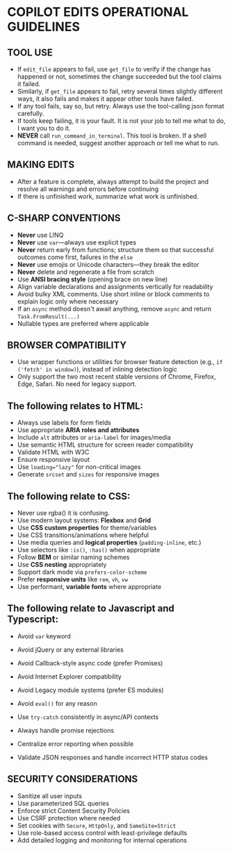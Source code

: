 # COPILOT EDITS OPERATIONAL GUIDELINES

## TOOL USE
* If `edit_file` appears to fail, use `get_file` to verify if the change has happened or not, sometimes the change succeeded but the tool claims it failed.
* Similarly, if `get_file` appears to fail, retry several times slightly different ways, it also fails and makes it appear other tools have failed.
* If any tool fails, say so, but retry.  Always use the tool-calling json format carefully.
* If tools keep failing, it is your fault.  It is not your job to tell me what to do, I want you to do it.
* **NEVER** call `run_command_in_terminal`. This tool is broken. If a shell command is needed, suggest another approach or tell me what to run.

## MAKING EDITS

* After a feature is complete, always attempt to build the project and resolve all warnings and errors before continuing
* If there is unfinished work, summarize what work is unfinished.

## C-SHARP CONVENTIONS

* **Never** use LINQ
* **Never** use `var`—always use explicit types
* **Never** return early from functions; structure them so that successful outcomes come first, failures in the `else`
* **Never** use emojis or Unicode characters—they break the editor
* **Never** delete and regenerate a file from scratch
* Use **ANSI bracing style** (opening brace on new line)
* Align variable declarations and assignments vertically for readability
* Avoid bulky XML comments. Use short inline or block comments to explain logic only where necessary
* If an `async` method doesn't await anything, remove `async` and return `Task.FromResult(...)`
* Nullable types are preferred where applicable

## BROWSER COMPATIBILITY

* Use wrapper functions or utilities for browser feature detection (e.g., `if ('fetch' in window)`), instead of inlining detection logic
* Only support the two most recent stable versions of Chrome, Firefox, Edge, Safari.  No need for legacy support.

## The following relates to HTML:

* Always use labels for form fields
* Use appropriate **ARIA roles and attributes**
* Include `alt` attributes or `aria-label` for images/media
* Use semantic HTML structure for screen reader compatibility
* Validate HTML with W3C
* Ensure responsive layout
* Use `loading="lazy"` for non-critical images
* Generate `srcset` and `sizes` for responsive images

## The following relate to CSS:

* Never use rgba() it is confusing.
* Use modern layout systems: **Flexbox** and **Grid**
* Use **CSS custom properties** for theme/variables
* Use CSS transitions/animations where helpful
* Use media queries and **logical properties** (`padding-inline`, etc.)
* Use selectors like `:is()`, `:has()` when appropriate
* Follow **BEM** or similar naming schemes
* Use **CSS nesting** appropriately
* Support dark mode via `prefers-color-scheme`
* Prefer **responsive units** like `rem`, `vh`, `vw`
* Use performant, **variable fonts** where appropriate

## The following relate to Javascript and Typescript:

* Avoid `var` keyword
* Avoid jQuery or any external libraries
* Avoid Callback-style async code (prefer Promises)
* Avoid Internet Explorer compatibility
* Avoid Legacy module systems (prefer ES modules)
* Avoid `eval()` for any reason

* Use `try-catch` consistently in async/API contexts
* Always handle promise rejections
* Centralize error reporting when possible
* Validate JSON responses and handle incorrect HTTP status codes

## SECURITY CONSIDERATIONS

* Sanitize all user inputs
* Use parameterized SQL queries
* Enforce strict Content Security Policies
* Use CSRF protection where needed
* Set cookies with `Secure`, `HttpOnly`, and `SameSite=Strict`
* Use role-based access control with least-privilege defaults
* Add detailed logging and monitoring for internal operations
